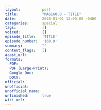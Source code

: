 ```yaml
---
layout:          post
title:           "MAG160.0 - TITLE"
date:            2020-01-01 12:00:00 -0400
categories:      special
tags:            []
voiced:          []
episode_title:   'TITLE'
episode_number:  '160.0'
summary:         ""
content_flags:   []
acast_url:       
formats: 
  PDF: 
  PDF (Large-Print): 
  Google Doc: 
  DOCX:   
official:        
unofficial:      
unofficial_name: 
unfinished:      true
wiki_url:        
---
```


